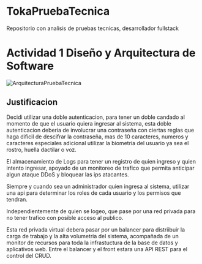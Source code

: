 # TokaPruebaTecnica
Repositorio con analisis de pruebas tecnicas, desarrollador fullstack

# Actividad 1 Diseño y Arquitectura de Software

![ArquitecturaPruebaTecnica](https://github.com/user-attachments/assets/888bf3fe-b6eb-4d00-ad30-13c4d9248bea)

## Justificacion

Decidi utilizar una doble autenticacion, para tener un doble candado al momento de que el usuario quiera ingresar al sistema, esta doble autenticacion deberia de involucrar una contraseña con ciertas reglas que haga dificil de descifrar la contraseña, mas de 10 caracteres, numeros y caracteres especiales adicional utilizar la biometria del usuario ya sea el rostro, huella dactilar o voz.

El almacenamiento de Logs para tener un registro de quien ingreso y quien intento ingresar, apoyado de un monitoreo de trafico que permita anticipar algun ataque DDoS y bloquear las ips atacantes.

Siempre y cuando sea un administrador quien ingresa al sistema, utilizar una api para determinar los roles de cada usuario y los permisos que tendran.

Independientemente de quien se logeo, que pase por una red privada para no tener trafico con posible acceso al publico.

Esta red privada virtual debera pasar por un balancer para distriibuir la carga de trabajo y la alta volumetria del sistema, acompañada de un monitor de recursos para toda la infrastuctura de la base de datos y aplicativos web. Entre el balancer y el front estara una API REST para el control del CRUD.
